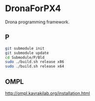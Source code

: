 # DronaForPX4
Drona programming framework.

## P
```sh
git submodule init
git submodule update
cd Submodule/P/Bld
sudo ./build.sh release x86
sudo ./build.sh release x64
```

## OMPL
http://ompl.kavrakilab.org/installation.html
